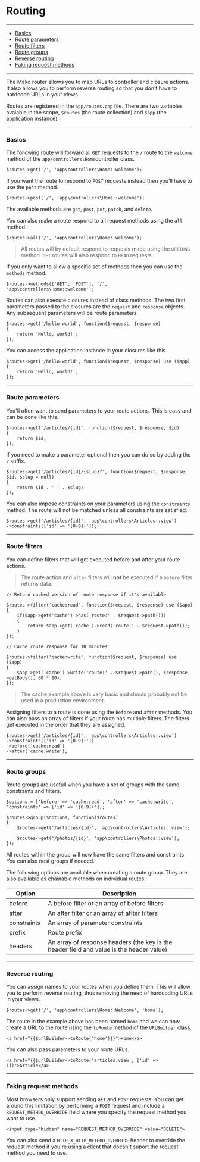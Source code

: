 # Routing

--------------------------------------------------------

* [Basics](#basics)
* [Route parameters](#route_parameters)
* [Route filters](#route_filters)
* [Route groups](#route_groups)
* [Reverse routing](#reverse_routing)
* [Faking request methods](#faking_request_methods)

--------------------------------------------------------

The Mako router allows you to map URLs to controller and closure actions. It also allows you to perform reverse routing so that you don't have to hardcode URLs in your views.

Routes are registered in the ```app/routes.php``` file. There are two variables avaiable in the scope, ```$routes``` (the route collection) and ```$app``` (the application instance).

--------------------------------------------------------

<a id="basics"></a>

### Basics

The following route will forward all ```GET``` requests to the ```/``` route to the ```welcome``` method of the ```app\controllers\Home```controller class.

	$routes->get('/', 'app\controllers\Home::welcome');

If you want the route to respond to ```POST``` requests instead then you'll have to use the ```post``` method.

	$routes->post('/', 'app\controllers\Home::welcome');

The available methods are ```get```, ```post```, ```put```, ```patch```, and ```delete```.

You can also make a route respond to all request methods using the ```all``` method.

	$routes->all('/', 'app\controllers\Home::welcome');

> All routes will by default respond to requests made using the ```OPTIONS``` method. ```GET``` routes will also respond to ```HEAD``` requests.

If you only want to allow a specific set of methods then you can use the ```methods``` method.

	$routes->methods(['GET', 'POST'], '/', 'app\controllers\Home::welcome');

Routes can also execute closures instead of class methods. The two first parameters passed to the closures are the ```request``` and ```response``` objects. Any subsequent parameters will be route parameters.

	$routes->get('/hello-world', function($request, $response)
	{
		return 'Hello, world!';
	});

You can access the application instance in your closures like this.

	$routes->get('/hello-world', function($request, $response) use ($app)
	{
		return 'Hello, world!';
	});

--------------------------------------------------------

<a id="route_parameters"></a>

### Route parameters

You'll often want to send parameters to your route actions. This is easy and can be done like this.

	$routes->get('/articles/{id}', function($request, $response, $id)
	{
		return $id;
	});

If you need to make a parameter optional then you can do so by adding the ```?``` suffix.

	$routes->get('/articles/{id}/{slug}?', function($request, $response, $id, $slug = null)
	{
		return $id . ' ' . $slug;
	});

You can also impose constraints on your parameters using the ```constraints``` method. The route will not be matched unless all constraints are satisfied.

	$routes->get('/articles/{id}', 'app\controllers\Articles::view')
	->constraints(['id' => '[0-9]+']);

--------------------------------------------------------

<a id="route_filters"></a>

### Route filters

You can define filters that will get executed before and after your route actions.

> The route action and ```after``` filters will **not** be executed if a ```before``` filter returns data.

	// Return cached version of route response if it's available

	$routes->filter('cache:read', function($request, $response) use ($app)
	{
		if($app->get('cache')->has('route:' . $request->path()))
		{
			return $app->get('cache')->read('route:' . $request->path());
		}
	});

	// Cache route response for 10 minutes

	$routes->filter('cache:write', function($request, $response) use ($app)
	{
		$app->get('cache')->write('route:' . $request->path(), $response->getBody(), 60 * 10);
	});

> The cache example above is very basic and should probably not be used in a production environment.

Assigning filters to a route is done using the ```before``` and ```after``` methods. You can also pass an array of filters if your route has multiple filters. The filters get executed in the order that they are assigned.

	$routes->get('/articles/{id}', 'app\controllers\Articles::view')
	->constraints(['id' => '[0-9]+'])
	->before('cache:read')
	->after('cache:write');

--------------------------------------------------------

<a id="route_groups"></a>

### Route groups

Route groups are usefull when you have a set of groups with the same constraints and filters.

	$options = ['before' => 'cache:read', 'after' => 'cache:write', 'constraints' => ['id' => '[0-9]+']];

	$routes->group($options, function($routes)
	{
		$routes->get('/articles/{id}', 'app\controllers\Articles::view');

		$routes->get('/photos/{id}', 'app\controllers\Photos::view');
	});

All routes within the group will now have the same filters and constraints. You can also nest groups if needed. 

The following options are available when creating a route group. They are also available as chainable methods on individual routes.

| Option      | Description                                                                              |
|-------------|------------------------------------------------------------------------------------------|
| before      | A before filter or an array of before filters                                            |
| after       | An after filter or an array of aflter filters                                            |
| constraints | An array of parameter constraints                                                        |
| prefix      | Route prefix                                                                             |
| headers     | An array of response headers (the key is the header field and value is the header value) |

--------------------------------------------------------

<a id="reverse_routing"></a>

### Reverse routing

You can assign names to your routes when you define them. This will allow you to perform reverse routing, thus removing the need of hardcoding URLs in your views.

	$routes->get('/', 'app\controllers\Home::Welcome', 'home');

The route in the example above has been named ```home``` and we can now create a URL to the route using the ```toRoute``` method of the ```URLBuilder``` class.

	<a href="{{$urlBuilder->toRoute('home')}}">Home</a>

You can also pass parameters to your route URLs.

	<a href="{{$urlBuilder->toRoute('articles:view', ['id' => 1])">Article</a>

--------------------------------------------------------

<a id="faking_request_methods"></a>

### Faking request methods

Most browsers only support sending ```GET``` and ```POST``` requests. You can get around this limitation by performing a ```POST``` request and include a ```REQUEST_METHOD_OVERRIDE``` field where you specify the request method you want to use.

	<input type="hidden" name="REQUEST_METHOD_OVERRIDE" value="DELETE">

You can also send a ```HTTP_X_HTTP_METHOD_OVERRIDE``` header to override the request method if you're using a client that doesn't suport the request method you need to use.